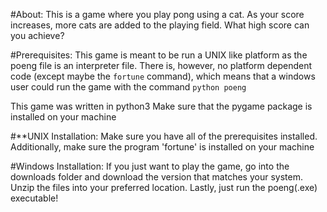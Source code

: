 #About:
This is a game where you play pong using a cat. As your score increases, more cats are added to the playing field. What high score can you achieve?

#Prerequisites:
This game is meant to be run a UNIX like platform as the poeng file
is an interpreter file. There is, however, no platform dependent code (except maybe the `fortune` command), which means that a windows user could run the game with the command `python poeng`

This game was written in python3
Make sure that the pygame package is installed on your machine

#**UNIX Installation:
Make sure you have all of the prerequisites installed. Additionally, make sure the program 'fortune' is installed on your machine

#Windows Installation:
If you just want to play the game, go into the downloads folder and download the version that matches your system. Unzip the files into your preferred location. Lastly, just run the poeng(.exe) executable!
